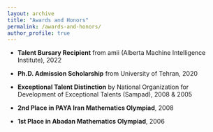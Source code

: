 ```yaml
---
layout: archive
title: "Awards and Honors"
permalink: /awards-and-honors/
author_profile: true
---
```


* **Talent Bursary Recipient** from amii (Alberta Machine Intelligence Institute), 2022

* **Ph.D. Admission Scholarship** from University of Tehran, 2020

* **Exceptional Talent Distinction** by National Organization for Development of Exceptional Talents (Sampad), 2008 & 2005

* **2nd Place in PAYA Iran Mathematics Olympiad**, 2008

* **1st Place in Abadan Mathematics Olympiad**, 2006
